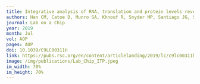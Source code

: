 ```yaml
---
title: Integrative analysis of RNA, translation and protein levels reveals distinct regulatory variation across humans
authors: Han CM, Catoe D, Munro SA, Khnouf R, Snyder MP, Santiago JG, Salit ML, <b>Cenik C</b>,
journal: Lab on a Chip
year: 2019
month: Jul
vol: AOP
pages: AOP
doi: 10.1039/C9LC00311H
link: https://pubs.rsc.org/en/content/articlelanding/2019/lc/c9lc00311h
image: /img/publications/Lab_Chip_ITP.jpeg
im_width: 70%
im_height: 70%
---
```

